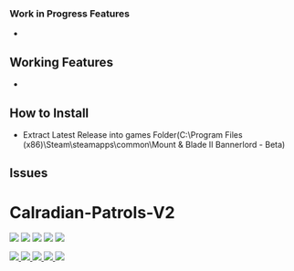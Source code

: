 ### Work in Progress Features

- 
## Working Features
- 

## How to Install
- Extract Latest Release into games Folder(C:\Program Files (x86)\Steam\steamapps\common\Mount & Blade II Bannerlord - Beta)


## Issues


# Calradian-Patrols-V2


![](https://img.shields.io/github/stars/furkancaglayan/Calradian-Patrols-V2.svg) ![](https://img.shields.io/github/forks/furkancaglayan/Calradian-Patrols-V2.svg) ![](https://img.shields.io/github/tag/furkancaglayan/Calradian-Patrols-V2.svg) ![](https://img.shields.io/github/release/furkancaglayan/Calradian-Patrols-V2.svg) ![](https://img.shields.io/github/issues/furkancaglayan/Calradian-Patrols-V2.svg) 

 <a href="https://www.nexusmods.com/mountandblade2bannerlord/mods/3536" alt="NexusMods Mod Configuration Menu">
    <img src="https://img.shields.io/badge/NexusMods-Mod%20Configuration%20Menu-yellow.svg" />
  </a>
  <a href="https://www.nexusmods.com/mountandblade2bannerlord/mods/3536" alt="NexusMods Mod Configuration Menu">
    <img src="https://img.shields.io/endpoint?url=https%3A%2F%2Fnexusmods-version-pzk4e0ejol6j.runkit.sh%3FgameId%3Dmountandblade2bannerlord%26modId%3D3536" />
  </a>
  <a href="https://www.nexusmods.com/mountandblade2bannerlord/mods/3536" alt="NexusMods Mod Configuration Menu">
    <img src="https://img.shields.io/endpoint?url=https%3A%2F%2Fnexusmods-downloads-ayuqql60xfxb.runkit.sh%2F%3Ftype%3Dunique%26gameId%3D3174%26modId%3D3536" />
  </a>
  <a href="https://www.nexusmods.com/mountandblade2bannerlord/mods/3536" alt="NexusMods Mod Configuration Menu">
    <img src="https://img.shields.io/endpoint?url=https%3A%2F%2Fnexusmods-downloads-ayuqql60xfxb.runkit.sh%2F%3Ftype%3Dtotal%26gameId%3D3174%26modId%3D3536" />
  </a>
  <a href="https://www.nexusmods.com/mountandblade2bannerlord/mods/3536" alt="NexusMods Mod Configuration Menu">
    <img src="https://img.shields.io/endpoint?url=https%3A%2F%2Fnexusmods-downloads-ayuqql60xfxb.runkit.sh%2F%3Ftype%3Dviews%26gameId%3D3174%26modId%3D3536" />
  </a>